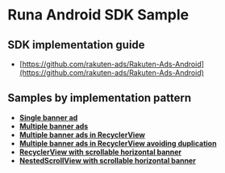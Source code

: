 # Runa Android SDK Sample

## SDK implementation guide

* [https://github.com/rakuten-ads/Rakuten-Ads-Android](https://github.com/rakuten-ads/Rakuten-Ads-Android)

## Samples by implementation pattern

* **[Single banner ad](/app/src/main/kotlin/com/runa/sample/SingleBannerActivity.kt)**
* **[Multiple banner ads](/app/src/main/kotlin/com/runa/sample/MultipleBannerActivity.kt)**
* **[Multiple banner ads in RecyclerView](/app/src/main/kotlin/com/runa/sample/RecyclerViewSampleActivity.kt)**
* **[Multiple banner ads in RecyclerView avoiding duplication](/app/src/main/kotlin/com/runa/sample/AvoidDuplicationMultipleBannerActivity.kt)**
* **[RecyclerView with scrollable horizontal banner](/app/src/main/kotlin/com/runa/sample/RecyclerViewSample2Activity.kt)**
* **[NestedScrollView with scrollable horizontal banner](/app/src/main/kotlin/com/runa/sample/NestedScrollViewSampleActivity.kt)**
